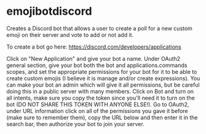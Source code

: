 # emojibotdiscord
Creates a Discord bot that allows a user to create a poll for a new custom emoji on their server and vote to add or not add it.

To create a bot go here:
https://discord.com/developers/applications

Click on "New Application" and give your bot a name. Under OAuth2 general section, give your bot both the bot and applications.commands scopes, and set 
the appropriate permissions for your bot for it to be able to create custom emojis (I believe it is manage and/or create expressions). You can make your
bot an admin which will give it all permissions, but be careful doing this in a public server with many members. Click on Bot and turn on all intents,
make sure you copy the token since you'll need it to turn on the bot (DO NOT SHARE THIS TOKEN WITH ANYONE ELSE!). Go to OAuth2, under URL 
information click on all of the permissions you gave it before (make sure to remember them), copy the URL below and then enter it in the search bar,
then authorize your bot to join your server.
